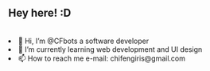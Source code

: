 ## Hey here! :D
<br>
<li> 👋 Hi, I’m @CFbots a software developer 
<li> 🌱 I’m currently learning web development and UI design
<li> 📫 How to reach me e-mail: chifengiris@gmail.com

<!---
CFbots/CFbots is a ✨ special ✨ repository because its `README.md` (this file) appears on your GitHub profile.
You can click the Preview link to take a look at your changes.
--->
